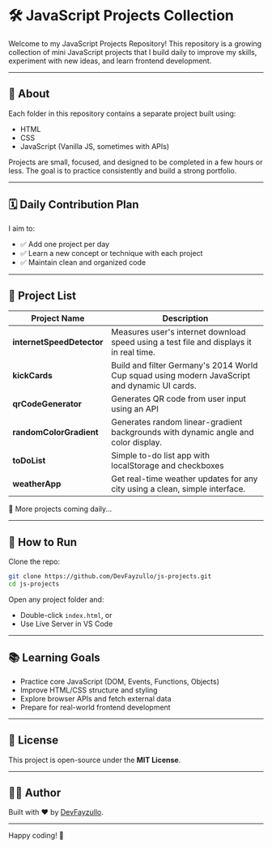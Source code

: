 # 🛠️ JavaScript Projects Collection

Welcome to my JavaScript Projects Repository!
This repository is a growing collection of mini JavaScript projects that I build daily to improve my skills, experiment with new ideas, and learn frontend development.

---

## 📌 About

Each folder in this repository contains a separate project built using:

- HTML
- CSS
- JavaScript (Vanilla JS, sometimes with APIs)

Projects are small, focused, and designed to be completed in a few hours or less.
The goal is to practice consistently and build a strong portfolio.

---

## 🗓️ Daily Contribution Plan

I aim to:

- ✅ Add one project per day
- ✅ Learn a new concept or technique with each project
- ✅ Maintain clean and organized code

---

## 📁 Project List

| Project Name              | Description                                                                                   |
| ---------------------     | --------------------------------------------------------------------------------------------- |
| **internetSpeedDetector** | Measures user's internet download speed using a test file and displays it in real time.       |
| **kickCards**             | Build and filter Germany's 2014 World Cup squad using modern JavaScript and dynamic UI cards. |
| **qrCodeGenerator**       | Generates QR code from user input using an API                                                |
| **randomColorGradient**   | Generates random linear-gradient backgrounds with dynamic angle and color display.            |
| **toDoList**              | Simple to-do list app with localStorage and checkboxes                                        |
| **weatherApp**            | Get real-time weather updates for any city using a clean, simple interface.                   |


🔄 More projects coming daily...

---

## 🚀 How to Run

Clone the repo:

```bash
git clone https://github.com/DevFayzullo/js-projects.git
cd js-projects
```

Open any project folder and:

- Double-click `index.html`, or
- Use Live Server in VS Code

---

## 📚 Learning Goals

- Practice core JavaScript (DOM, Events, Functions, Objects)
- Improve HTML/CSS structure and styling
- Explore browser APIs and fetch external data
- Prepare for real-world frontend development

---

## 📄 License

This project is open-source under the **MIT License**.

---

## 🧑‍💻 Author

Built with ❤️ by [DevFayzullo](https://github.com/DevFayzullo).

---

Happy coding! 🚀
